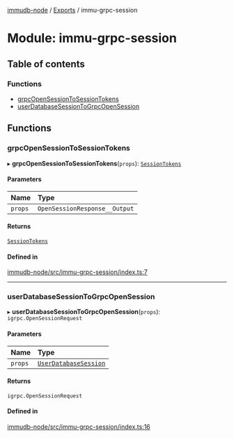 [immudb-node](../README.md) / [Exports](../modules.md) / immu-grpc-session

# Module: immu-grpc-session

## Table of contents

### Functions

- [grpcOpenSessionToSessionTokens](immu_grpc_session.md#grpcopensessiontosessiontokens)
- [userDatabaseSessionToGrpcOpenSession](immu_grpc_session.md#userdatabasesessiontogrpcopensession)

## Functions

### grpcOpenSessionToSessionTokens

▸ **grpcOpenSessionToSessionTokens**(`props`): [`SessionTokens`](types_Session.md#sessiontokens)

#### Parameters

| Name | Type |
| :------ | :------ |
| `props` | `OpenSessionResponse__Output` |

#### Returns

[`SessionTokens`](types_Session.md#sessiontokens)

#### Defined in

[immudb-node/src/immu-grpc-session/index.ts:7](https://github.com/codenotary/immudb-node/blob/fe12060/immudb-node/src/immu-grpc-session/index.ts#L7)

___

### userDatabaseSessionToGrpcOpenSession

▸ **userDatabaseSessionToGrpcOpenSession**(`props`): `igrpc.OpenSessionRequest`

#### Parameters

| Name | Type |
| :------ | :------ |
| `props` | [`UserDatabaseSession`](types_Session.md#userdatabasesession) |

#### Returns

`igrpc.OpenSessionRequest`

#### Defined in

[immudb-node/src/immu-grpc-session/index.ts:16](https://github.com/codenotary/immudb-node/blob/fe12060/immudb-node/src/immu-grpc-session/index.ts#L16)
